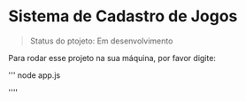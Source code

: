<h1>Sistema de Cadastro de Jogos</h1>

> Status do ptojeto: Em desenvolvimento

Para rodar esse projeto na sua máquina, por favor digite:

'''
node app.js
 
 ''''
